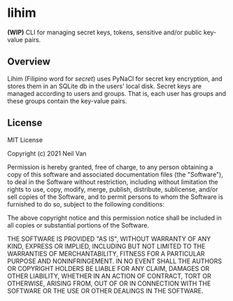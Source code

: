 # lihim
**(WIP)** CLI for managing secret keys, tokens, sensitive and/or public key-value pairs.


## Overview
Lihim (Filipino word for *secret*) uses PyNaCl for secret key encryption, and stores them in an SQLite db in the users' local disk. Secret keys are managed according to users and groups. That is, each user has groups and these groups contain the key-value pairs.

## License
MIT License

Copyright (c) 2021 Neil Van

Permission is hereby granted, free of charge, to any person obtaining a copy
of this software and associated documentation files (the "Software"), to deal
in the Software without restriction, including without limitation the rights
to use, copy, modify, merge, publish, distribute, sublicense, and/or sell
copies of the Software, and to permit persons to whom the Software is
furnished to do so, subject to the following conditions:

The above copyright notice and this permission notice shall be included in all
copies or substantial portions of the Software.

THE SOFTWARE IS PROVIDED "AS IS", WITHOUT WARRANTY OF ANY KIND, EXPRESS OR
IMPLIED, INCLUDING BUT NOT LIMITED TO THE WARRANTIES OF MERCHANTABILITY,
FITNESS FOR A PARTICULAR PURPOSE AND NONINFRINGEMENT. IN NO EVENT SHALL THE
AUTHORS OR COPYRIGHT HOLDERS BE LIABLE FOR ANY CLAIM, DAMAGES OR OTHER
LIABILITY, WHETHER IN AN ACTION OF CONTRACT, TORT OR OTHERWISE, ARISING FROM,
OUT OF OR IN CONNECTION WITH THE SOFTWARE OR THE USE OR OTHER DEALINGS IN THE
SOFTWARE.